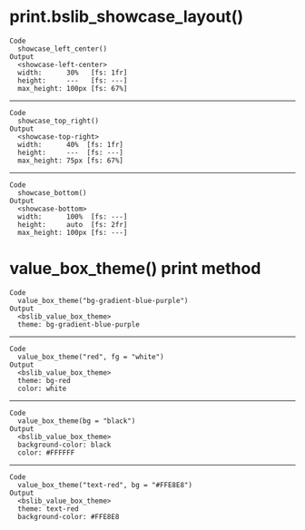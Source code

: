 # print.bslib_showcase_layout()

    Code
      showcase_left_center()
    Output
      <showcase-left-center>
      width:      30%   [fs: 1fr]
      height:     ---   [fs: ---]
      max_height: 100px [fs: 67%]

---

    Code
      showcase_top_right()
    Output
      <showcase-top-right>
      width:      40%  [fs: 1fr]
      height:     ---  [fs: ---]
      max_height: 75px [fs: 67%]

---

    Code
      showcase_bottom()
    Output
      <showcase-bottom>
      width:      100%  [fs: ---]
      height:     auto  [fs: 2fr]
      max_height: 100px [fs: ---]

# value_box_theme() print method

    Code
      value_box_theme("bg-gradient-blue-purple")
    Output
      <bslib_value_box_theme>
      theme: bg-gradient-blue-purple

---

    Code
      value_box_theme("red", fg = "white")
    Output
      <bslib_value_box_theme>
      theme: bg-red
      color: white

---

    Code
      value_box_theme(bg = "black")
    Output
      <bslib_value_box_theme>
      background-color: black
      color: #FFFFFF

---

    Code
      value_box_theme("text-red", bg = "#FFE8E8")
    Output
      <bslib_value_box_theme>
      theme: text-red
      background-color: #FFE8E8

